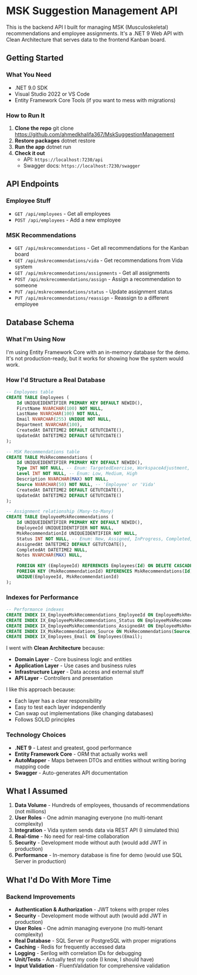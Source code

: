 # MSK Suggestion Management API

This is the backend API I built for managing MSK (Musculoskeletal) recommendations and employee assignments. It's a .NET 9 Web API with Clean Architecture that serves data to the frontend Kanban board.

## Getting Started

### What You Need

- .NET 9.0 SDK
- Visual Studio 2022 or VS Code
- Entity Framework Core Tools (if you want to mess with migrations)

### How to Run It

1. **Clone the repo**
   git clone https://github.com/ahmedkhalifa367/MskSuggestionManagement
2. **Restore packages**
   dotnet restore
3. **Run the app**
   dotnet run
4. **Check it out**
   - API: `https://localhost:7230/api`
   - Swagger docs: `https://localhost:7230/swagger`

## API Endpoints

### Employee Stuff

- `GET /api/employees` - Get all employees
- `POST /api/employees` - Add a new employee

### MSK Recommendations

- `GET /api/mskrecommendations` - Get all recommendations for the Kanban board
- `GET /api/mskrecommendations/vida` - Get recommendations from Vida system
- `GET /api/mskrecommendations/assignments` - Get all assignments
- `POST /api/mskrecommendations/assign` - Assign a recommendation to someone
- `PUT /api/mskrecommendations/status` - Update assignment status
- `PUT /api/mskrecommendations/reassign` - Reassign to a different employee

## Database Schema

### What I'm Using Now

I'm using Entity Framework Core with an in-memory database for the demo. It's not production-ready, but it works for showing how the system would work.

### How I'd Structure a Real Database

```sql
-- Employees table
CREATE TABLE Employees (
    Id UNIQUEIDENTIFIER PRIMARY KEY DEFAULT NEWID(),
    FirstName NVARCHAR(100) NOT NULL,
    LastName NVARCHAR(100) NOT NULL,
    Email NVARCHAR(255) UNIQUE NOT NULL,
    Department NVARCHAR(100),
    CreatedAt DATETIME2 DEFAULT GETUTCDATE(),
    UpdatedAt DATETIME2 DEFAULT GETUTCDATE()
);

-- MSK Recommendations table
CREATE TABLE MskRecommendations (
    Id UNIQUEIDENTIFIER PRIMARY KEY DEFAULT NEWID(),
    Type INT NOT NULL, -- Enum: TargetedExercise, WorkspaceAdjustment, etc.
    Level INT NOT NULL, -- Enum: Low, Medium, High
    Description NVARCHAR(MAX) NOT NULL,
    Source NVARCHAR(50) NOT NULL, -- 'Employee' or 'Vida'
    CreatedAt DATETIME2 DEFAULT GETUTCDATE(),
    UpdatedAt DATETIME2 DEFAULT GETUTCDATE()
);

-- Assignment relationship (Many-to-Many)
CREATE TABLE EmployeeMskRecommendations (
    Id UNIQUEIDENTIFIER PRIMARY KEY DEFAULT NEWID(),
    EmployeeId UNIQUEIDENTIFIER NOT NULL,
    MskRecommendationId UNIQUEIDENTIFIER NOT NULL,
    Status INT NOT NULL, -- Enum: New, Assigned, InProgress, Completed, Rejected
    AssignedAt DATETIME2 DEFAULT GETUTCDATE(),
    CompletedAt DATETIME2 NULL,
    Notes NVARCHAR(MAX) NULL,

    FOREIGN KEY (EmployeeId) REFERENCES Employees(Id) ON DELETE CASCADE,
    FOREIGN KEY (MskRecommendationId) REFERENCES MskRecommendations(Id) ON DELETE CASCADE,
    UNIQUE(EmployeeId, MskRecommendationId)
);
```

### Indexes for Performance

```sql
-- Performance indexes
CREATE INDEX IX_EmployeeMskRecommendations_EmployeeId ON EmployeeMskRecommendations(EmployeeId);
CREATE INDEX IX_EmployeeMskRecommendations_Status ON EmployeeMskRecommendations(Status);
CREATE INDEX IX_EmployeeMskRecommendations_AssignedAt ON EmployeeMskRecommendations(AssignedAt);
CREATE INDEX IX_MskRecommendations_Source ON MskRecommendations(Source);
CREATE INDEX IX_Employees_Email ON Employees(Email);
```

I went with **Clean Architecture** because:

- **Domain Layer** - Core business logic and entities
- **Application Layer** - Use cases and business rules
- **Infrastructure Layer** - Data access and external stuff
- **API Layer** - Controllers and presentation

I like this approach because:

- Each layer has a clear responsibility
- Easy to test each layer independently
- Can swap out implementations (like changing databases)
- Follows SOLID principles

### Technology Choices

- **.NET 9** - Latest and greatest, good performance
- **Entity Framework Core** - ORM that actually works well
- **AutoMapper** - Maps between DTOs and entities without writing boring mapping code
- **Swagger** - Auto-generates API documentation

## What I Assumed

1. **Data Volume** - Hundreds of employees, thousands of recommendations (not millions)
2. **User Roles** - One admin managing everyone (no multi-tenant complexity)
3. **Integration** - Vida system sends data via REST API (I simulated this)
4. **Real-time** - No need for real-time collaboration
5. **Security** - Development mode without auth (would add JWT in production)
6. **Performance** - In-memory database is fine for demo (would use SQL Server in production)

## What I'd Do With More Time

### Backend Improvements

- **Authentication & Authorization** - JWT tokens with proper roles
- **Security** - Development mode without auth (would add JWT in production)
- **User Roles** - One admin managing everyone (no multi-tenant complexity)
- **Real Database** - SQL Server or PostgreSQL with proper migrations
- **Caching** - Redis for frequently accessed data
- **Logging** - Serilog with correlation IDs for debugging
- **Unit/Tests** - Actually test my code (I know, I should have)
- **Input Validation** - FluentValidation for comprehensive validation

